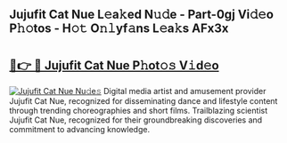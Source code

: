 ## Jujufit Cat Nue L𝚎a𝚔ed N𝚞𝚍e - Part-0gj Vi𝚍𝚎o P𝚑𝚘tos - H𝚘𝚝 O𝚗𝚕yf𝚊ns L𝚎a𝚔s AFx3x

# <h2><a href="http://kfeuke.oniu.top/?m=Jujufit+Cat+Nue">🔗👉 🔴 Jujufit Cat Nue P𝚑ot𝚘𝚜 V𝚒d𝚎o</a></h2>

[![Jujufit Cat Nue Nu𝚍e𝚜](https://i.imgur.com/0qMVB7G.gif)](http://kfeuke.oniu.top/?m=Jujufit+Cat+Nue)
Digital media artist and amusement provider Jujufit Cat Nue, recognized for disseminating dance and lifestyle content through trending choreographies and short films. Trailblazing scientist Jujufit Cat Nue, recognized for their groundbreaking discoveries and commitment to advancing knowledge.  

